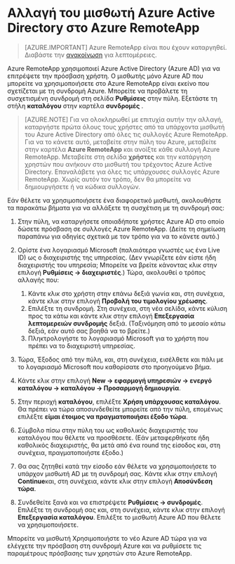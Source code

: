 
<properties
    pageTitle="Αλλαγή του μισθωτή Azure Active Directory στο Azure RemoteApp | Microsoft Azure"
    description="Μάθετε πώς μπορείτε να αλλάξετε το μισθωτή Azure Active Directory που σχετίζεται με το Azure RemoteApp"
    services="remoteapp"
    documentationCenter=""
    authors="lizap"
    manager="mbaldwin" />

<tags
    ms.service="remoteapp"
    ms.workload="compute"
    ms.tgt_pltfrm="na"
    ms.devlang="na"
    ms.topic="article"
    ms.date="08/15/2016"
    ms.author="elizapo" />



# <a name="change-the-azure-active-directory-tenant-in-azure-remoteapp"></a>Αλλαγή του μισθωτή Azure Active Directory στο Azure RemoteApp

> [AZURE.IMPORTANT]
> Azure RemoteApp είναι που έχουν καταργηθεί. Διαβάστε την [ανακοίνωση](https://go.microsoft.com/fwlink/?linkid=821148) για λεπτομέρειες.

Azure RemoteApp χρησιμοποιεί Azure Active Directory (Azure AD) για να επιτρέψετε την πρόσβαση χρήστη. Ο μισθωτής μόνο Azure AD που μπορείτε να χρησιμοποιήσετε στο Azure RemoteApp είναι εκείνο που σχετίζεται με τη συνδρομή Azure. Μπορείτε να προβάλετε τη συσχετισμένη συνδρομή στη σελίδα **Ρυθμίσεις** στην πύλη. Εξετάστε τη στήλη **καταλόγου** στην καρτέλα **συνδρομές** .

> [AZURE.NOTE] Για να ολοκληρωθεί με επιτυχία αυτήν την αλλαγή, καταργήστε πρώτα όλους τους χρήστες από τα υπάρχοντα μισθωτή του Azure Active Directory από όλες τις συλλογές Azure RemoteApp. Για να το κάνετε αυτό, μεταβείτε στην πύλη του Azure, μεταβείτε στην καρτέλα **Azure RemoteApp** και ανοίξτε κάθε συλλογή Azure RemoteApp. Μεταβείτε στη σελίδα **χρήστες** και την κατάργηση χρηστών που ανήκουν στο μισθωτή του τρέχοντος Azure Active Directory. Επαναλάβετε για όλες τις υπάρχουσες συλλογές Azure RemoteApp. Χωρίς αυτόν τον τρόπο, δεν θα μπορείτε να δημιουργήσετε ή να κώδικα συλλογών.

Εάν θέλετε να χρησιμοποιήσετε ένα διαφορετικό μισθωτή, ακολουθήστε τα παρακάτω βήματα για να αλλάξετε τη συσχέτιση με τη συνδρομή σας:

1. Στην πύλη, να καταργήσετε οποιαδήποτε χρήστες Azure AD στο οποίο δώσετε πρόσβαση σε συλλογές Azure RemoteApp. (Δείτε τη σημείωση παραπάνω για οδηγίες σχετικά με τον τρόπο για να το κάνετε αυτό.)


2. Ορίστε ένα λογαριασμό Microsoft (παλαιότερα γνωστές ως ένα Live ID) ως ο διαχειριστής της υπηρεσίας. (Δεν γνωρίζετε εάν είστε ήδη διαχειριστής του υπηρεσία; Μπορείτε να βρείτε κάνοντας κλικ στην επιλογή **Ρυθμίσεις -> διαχειριστές**.) Τώρα, ακολουθεί ο τρόπος αλλαγής που:
    1. Κάντε κλικ στο χρήστη στην επάνω δεξιά γωνία και, στη συνέχεια, κάντε κλικ στην επιλογή **Προβολή του τιμολογίου χρέωσης**.
    2. Επιλέξτε τη συνδρομή. Στη συνέχεια, στη νέα σελίδα, κάντε κύλιση προς τα κάτω και κάντε κλικ στην επιλογή **Επεξεργασία λεπτομερειών συνδρομής** δεξιά. (Ταξινόμηση από το μεσαίο κάτω δεξιά, εάν αυτό σας βοηθά να το βρείτε.)
    3. Πληκτρολογήστε το λογαριασμό Microsoft για το χρήστη που πρέπει να το διαχειριστή υπηρεσίας.

3. Τώρα, Έξοδος από την πύλη, και, στη συνέχεια, εισέλθετε και πάλι με το λογαριασμό Microsoft που καθορίσατε στο προηγούμενο βήμα.


4. Κάντε κλικ στην επιλογή **New -> εφαρμογή υπηρεσιών -> ενεργό καταλόγου -> καταλόγου -> Προσαρμογή δημιουργία**.
5. Στην περιοχή **καταλόγου**, επιλέξτε **Χρήση υπάρχουσας καταλόγου**. Θα πρέπει να τώρα αποσυνδεθείτε μπορείτε από την πύλη, επομένως επιλέξτε **είμαι έτοιμος να πραγματοποιήσει έξοδο τώρα**.
6. Σύμβολο πίσω στην πύλη του ως καθολικός διαχειριστής του καταλόγου που θέλετε να προσθέσετε. (Εάν μεταφερθήκατε ήδη καθολικός διαχειριστής, θα μετά από ένα round της είσοδος και, στη συνέχεια, πραγματοποιήστε έξοδο.)
7. Θα σας ζητηθεί κατά την είσοδο εάν θέλετε να χρησιμοποιήσετε το υπάρχον μισθωτή AD με τη συνδρομή σας. Κάντε κλικ στην επιλογή **Continue**και, στη συνέχεια, κάντε κλικ στην επιλογή **Αποσύνδεση τώρα**.
5. Συνδεθείτε ξανά και να επιστρέψετε **Ρυθμίσεις -> συνδρομές**. Επιλέξτε τη συνδρομή σας και, στη συνέχεια, κάντε κλικ στην επιλογή **Επεξεργασία καταλόγου**. Επιλέξτε το μισθωτή Azure AD που θέλετε να χρησιμοποιήσετε.



Μπορείτε να μισθωτή Χρησιμοποιήστε το νέο Azure AD τώρα για να ελέγχετε την πρόσβαση στη συνδρομή Azure και να ρυθμίσετε τις παραμέτρους πρόσβασης των χρηστών στο Azure RemoteApp.
